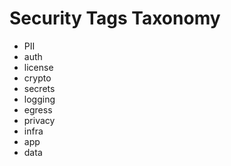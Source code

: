 # Security Tags Taxonomy

- PII
- auth
- license
- crypto
- secrets
- logging
- egress
- privacy
- infra
- app
- data
